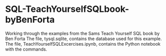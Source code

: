 # SQL-TeachYourselfSQLbook-byBenForta
Working through the examples from the Sams Teach Yourself SQL book by Ben Forta
The file, tysql.sqlite, contains the database used for this example.
The file, TeachYourselfSQLExcercises.ipynb, contains the Python notebook with the commands.

